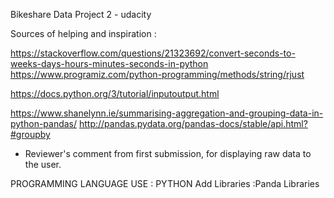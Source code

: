 Bikeshare Data Project 2 - udacity

Sources of helping  and inspiration :

https://stackoverflow.com/questions/21323692/convert-seconds-to-weeks-days-hours-minutes-seconds-in-python
https://www.programiz.com/python-programming/methods/string/rjust

https://docs.python.org/3/tutorial/inputoutput.html

https://www.shanelynn.ie/summarising-aggregation-and-grouping-data-in-python-pandas/
http://pandas.pydata.org/pandas-docs/stable/api.html?#groupby

* Reviewer's comment from first submission, for displaying raw data to the user.

PROGRAMMING LANGUAGE USE : PYTHON 
Add Libraries :Panda Libraries 